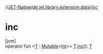 //[JET-Native](../../index.md)/[de.jet.library.extension.data](index.md)/[inc](inc.md)

# inc

[jvm]\
operator fun &lt;[T](inc.md) : [Mutable](../de.jet.library.tool.mutable/-mutable/index.md)&lt;[Int](https://kotlinlang.org/api/latest/jvm/stdlib/kotlin/-int/index.html)&gt;&gt; [T](inc.md).[inc](inc.md)(): [T](inc.md)
